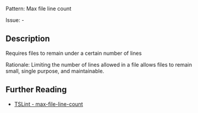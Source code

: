 Pattern: Max file line count

Issue: -

## Description

Requires files to remain under a certain number of lines  
  
Rationale: Limiting the number of lines allowed in a file allows files to remain small, single purpose, and maintainable.

## Further Reading

* [TSLint - max-file-line-count](https://palantir.github.io/tslint/rules/max-file-line-count)